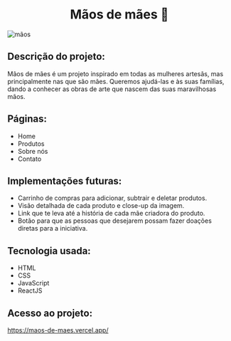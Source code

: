 <h1 align="center"> Mãos de mães 👐 </h1>

![mãos](https://user-images.githubusercontent.com/103441177/208269874-19ed7345-02da-4a1a-9549-56548af198db.png)

## Descrição do projeto:
Mãos de mães é um projeto inspirado em todas as mulheres artesãs, mas principalmente nas que são mães.
Queremos ajudá-las e às suas famílias, dando a conhecer as obras de arte que nascem das suas maravilhosas mãos.

## Páginas:

* Home
* Produtos
* Sobre nós
* Contato

## Implementações futuras:

* Carrinho de compras para adicionar, subtrair e deletar produtos.
* Visão detalhada de cada produto e close-up da imagem.
* Link que te leva até a história de cada mãe criadora do produto.
* Botão para que as pessoas que desejarem possam fazer doações diretas para a iniciativa.


## Tecnologia usada:

* HTML
* CSS
* JavaScript
* ReactJS

## Acesso ao projeto:

https://maos-de-maes.vercel.app/
